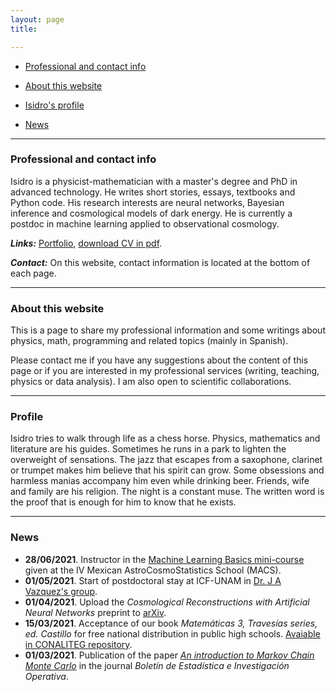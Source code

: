 ```yaml
---
layout: page
title: 

---
```


 
 - [Professional and contact info](#professional-and-contact-info)

 - [About this website](#about-this-website)
 
 - [Isidro's profile](#profile) 
 
 - [News](#news)
 


----------------------------

### Professional and contact info

Isidro is a physicist-mathematician with a master's degree and PhD in advanced technology. He writes short stories, essays, textbooks and Python code. His research interests are neural networks, Bayesian inference and cosmological models of dark energy. He is currently a postdoc in machine learning applied to observational cosmology. 

***Links:*** [Portfolio](portfolio.md), [download CV in pdf](https://www.dropbox.com/s/jwozqjhoijk8aq0/CV_eng.pdf?dl=0).

***Contact:*** On this website, contact information is located at the bottom of each page.

--------

### About this website

This is a page to share my professional information and some writings about physics, math, programming and related topics (mainly in Spanish).

Please contact me if you have any suggestions about the content of this page or if you are interested in my professional services (writing, teaching, physics or data analysis). I am also open to scientific collaborations. 

--------------------

### Profile

Isidro tries to walk through life as a chess horse. Physics, mathematics and literature are his guides. Sometimes he runs in a park to lighten the overweight of sensations. The jazz that escapes from a saxophone, clarinet or trumpet makes him believe that his spirit can grow. Some obsessions and harmless manias accompany him even while drinking beer. Friends, wife and family are his religion. The night is a constant muse. The written word is the proof that is enough for him to know that he exists.

-------------------------------------------------------------

### News

- **28/06/2021**. Instructor in the [Machine Learning Basics mini-course](https://github.com/igomezv/MACS_2021_ML_basics_neural_networks) given at the IV Mexican AstroCosmoStatistics School (MACS).
- **01/05/2021**. Start of postdoctoral stay at ICF-UNAM in [Dr. J A Vazquez's group](https://www.fis.unam.mx/~javazquez/index.html).
- **01/04/2021**. Upload the *Cosmological Reconstructions with Artificial Neural Networks* preprint to [arXiv](https://arxiv.org/abs/2104.00595).
- **15/03/2021**. Acceptance of our book *Matemáticas 3, Travesías series, ed. Castillo* for free national distribution in public high schools. [Avaiable in CONALITEG repository](https://secundaria.conaliteg.gob.mx/seleccion/content/common/detaLibro/detalleLibro.jsf?idLibro=697). 
- **01/03/2021**. Publication of the paper [*An introduction to Markov Chain Monte Carlo*](https://www.researchgate.net/publication/350485874_An_introduction_to_Markov_Chain_Monte_Carlo) in the journal *Boletín de Estadística e Investigación Operativa*. 
